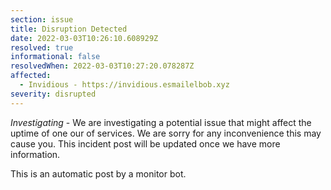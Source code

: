 ```yaml
---
section: issue
title: Disruption Detected
date: 2022-03-03T10:26:10.608929Z
resolved: true
informational: false
resolvedWhen: 2022-03-03T10:27:20.078287Z
affected:
  - Invidious - https://invidious.esmailelbob.xyz
severity: disrupted
---
```

*Investigating* - We are investigating a potential issue that might affect the uptime of one our of services. We are sorry for any inconvenience this may cause you. This incident post will be updated once we have more information.

This is an automatic post by a monitor bot.
        